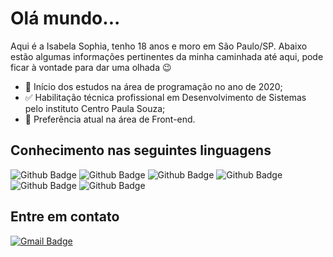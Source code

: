 # Olá mundo...
Aqui é a Isabela Sophia, tenho 18 anos e moro em São Paulo/SP.
Abaixo estão algumas informações pertinentes da minha caminhada até aqui, pode ficar à vontade para dar uma olhada 😉

- 🏫 Início dos estudos na área de programação no ano de 2020;
- ✅ Habilitação técnica profissional em Desenvolvimento de Sistemas pelo instituto Centro Paula Souza;
- 🎯 Preferência atual na área de Front-end.


## Conhecimento nas seguintes linguagens
![Github Badge](https://img.shields.io/badge/HTML5-E34F26?style=for-the-badge&logo=html5&logoColor=white)
![Github Badge](https://img.shields.io/badge/CSS3-1572B6?style=for-the-badge&logo=css3&logoColor=white)
![Github Badge](https://img.shields.io/badge/JavaScript-323330?style=for-the-badge&logo=javascript&logoColor=F7DF1E)
![Github Badge](https://img.shields.io/badge/PHP-777BB4?style=for-the-badge&logo=php&logoColor=white)
![Github Badge](https://img.shields.io/badge/Java-ED8B00?style=for-the-badge&logo=java&logoColor=white)
![Github Badge](https://img.shields.io/badge/React_Native-20232A?style=for-the-badge&logo=react&logoColor=61DAFB)

## Entre em contato
[![Gmail Badge](https://img.shields.io/badge/-GMAIL-c14438?style=flat-square&logo=Gmail&logoColor=white&link=mailto:belisa01cr@gmail.com)](mailto:belisa01cr@gmail.com)

